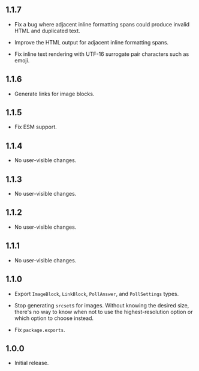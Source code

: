 ## 1.1.7

* Fix a bug where adjacent inline formatting spans could produce invalid HTML
  and duplicated text.

* Improve the HTML output for adjacent inline formatting spans.

* Fix inline text rendering with UTF-16 surrogate pair characters such as emoji.

## 1.1.6

* Generate links for image blocks.

## 1.1.5

* Fix ESM support.

## 1.1.4

* No user-visible changes.

## 1.1.3

* No user-visible changes.

## 1.1.2

* No user-visible changes.

## 1.1.1

* No user-visible changes.

## 1.1.0

* Export `ImageBlock`, `LinkBlock`, `PollAnswer`, and `PollSettings` types.

* Stop generating `srcset`s for images. Without knowing the desired size,
  there's no way to know when not to use the highest-resolution option or which
  option to choose instead.

* Fix `package.exports`.

## 1.0.0

* Initial release.
